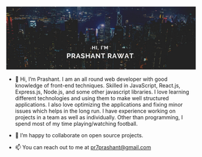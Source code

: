 [![Prashant's GitHub Banner](./assets/banner.png)](https://prashantrawat.com/)

- 👋 Hi, I’m Prashant. I am an all round web developer with good knowledge of front-end techniques. Skilled in JavaScript, React.js, Express.js, Node.js, and some other javascript libraries. I love learning different technologies and using them to make well structured applications. I also love optimizing the applications and fixing minor issues which helps in the long run. I have experience working on projects in a team as well as individually. Other than programming, I spend most of my time playing/watching football.

- 💞️ I’m happy to collaborate on open source projects.

- 📫 You can reach out to me at pr7prashant@gmail.com

<!---
pr7prashant/pr7prashant is a ✨ special ✨ repository because its `README.md` (this file) appears on your GitHub profile.
You can click the Preview link to take a look at your changes.
--->
